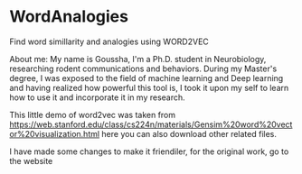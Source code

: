 # WordAnalogies
Find word simillarity and analogies using WORD2VEC

About me:
My name is Goussha,
I'm a Ph.D. student in Neurobiology, researching rodent communications and behaviors. 
During my Master's degree, I was exposed to the field of machine learning and Deep learning and having realized how powerful this tool is, I took it upon my self to learn how to use it and incorporate it in my research.

This little demo of word2vec was taken from 
https://web.stanford.edu/class/cs224n/materials/Gensim%20word%20vector%20visualization.html
here you can also download other related files.

I have made some changes to make it friendiler,
for the original work, go to the website
